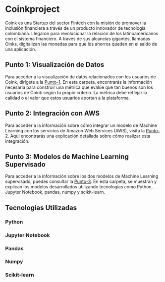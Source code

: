 

# Coinkproject


Coink es una Startup del sector Fintech con la misión de promover la inclusión financiera a través de un producto innovador de tecnología colombiana. Llegaron para revolucionar la relación de los latinoamericanos con el sistema financiero. A través de sus alcancías gigantes, llamadas Oinks, digitalizan las monedas para que los ahorros queden en el saldo de una aplicación.

## Punto 1: Visualización de Datos

Para acceder a la visualización de datos relacionados con los usuarios de Coink, dirígete a la [Punto-1](https://github.com/Sebastiandiazgav/CoinkProject/tree/main/Punto-1). En esta carpeta, encontrarás la información necesaria para construir una métrica que evalúe qué tan buenos son los usuarios de Coink según tu propio criterio. La métrica debe reflejar la calidad o el valor que estos usuarios aportan a la plataforma.

## Punto 2: Integración con AWS

Para acceder a la información sobre cómo integrar un modelo de Machine Learning con los servicios de Amazon Web Services (AWS), visita la [Punto-2](https://github.com/Sebastiandiazgav/CoinkProject/tree/main/Punto-2). Aquí encontrarás una explicación detallada sobre cómo realizar esta integración.

## Punto 3: Modelos de Machine Learning Supervisado

Para acceder a la información sobre los dos modelos de Machine Learning supervisado, puedes consultar la [Punto-3](https://github.com/Sebastiandiazgav/CoinkProject/tree/main/Punto-3). En esta carpeta, se muestran y explican los modelos desarrollados utilizando tecnologías como Python, Jupyter Notebook, pandas, numpy y scikit-learn.

## Tecnologías Utilizadas
### Python
### Jupyter Notebook
### Pandas
### Numpy
### Scikit-learn
